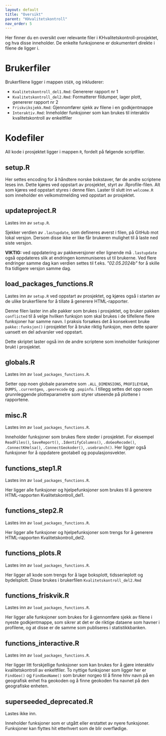 ```yaml
---
layout: default
title: "Oversikt" 
parent: "KHvalitetskontroll"
nav_order: 5
---
```


Her finner du en oversikt over relevante filer i KHvalitetskontroll-prosjektet, og hva disse inneholder. De enkelte funksjonene er dokumentert direkte i filene de ligger i. 

# Brukerfiler

Brukerfilene ligger i mappen `USER`, og inkluderer:

- `Kvalitetskontroll_del1.Rmd`: Genererer rapport nr 1
- `Kvalitetskontroll_del2.Rmd`: Formatterer fildumper, lager plott, genererer rapport nr 2
- `Friskviksjekk.Rmd`: Gjennomfører sjekk av filene i en godkjentmappe
- `Interaktiv.Rmd`: Inneholder funksjoner som kan brukes til interaktiv kvalitetskontroll av enkeltfiler

# Kodefiler

All kode i prosjektet ligger i mappen `R`, fordelt på følgende scriptfiler. 

## setup.R
Her settes encoding for å håndtere norske bokstaver, før de andre scriptene leses inn. Dette kjøres ved oppstart av prosjektet, styrt av .Rprofile-filen. Alt som kjøres ved oppstart styres i denne filen. Laster til slutt inn `welcome.R` som inneholder en velkomstmelding ved oppstart av prosjektet. 

## updateproject.R
Lastes inn av `setup.R`.

Sjekker verdien av `.lastupdate`, som defineres øverst i filen, på GitHub mot lokal versjon. Dersom disse ikke er like får brukeren mulighet til å laste ned siste versjon. 

**VIKTIG:** ved oppdatering av pakkeversjoner eller lignende må `.lastupdate` også oppdateres slik at endringen kommuniseres ut til brukerne. Ved flere endringer samme dag kan verdien settes til f.eks. *"02.05.2024b"* for å skille fra tidligere versjon samme dag.

## load_packages_functions.R
Lastes inn av `setup.R` ved oppstart av prosjektet, og kjøres også i starten av de ulike brukerfilene for å tillate å generere HTML-rapporter. 

Denne filen laster inn alle pakker som brukes i prosjektet, og bruker pakken `conflicted` til å velge hvilken funksjon som skal brukes i de tilfellene flere funksjoner har samme navn. I praksis forsøkes det å konsekvent bruke `pakke::funksjon()` i prosjektet for å bruke riktig funksjon, men dette sparer uansett en del advarsler ved oppstart.

Dette skriptet laster også inn de andre scriptene som inneholder funksjoner brukt i prosjektet. 

## globals.R
Lastes inn av `load_packages_functions.R`.

Setter opp noen globale parametre som `.ALL_DIMENSIONS`, `PROFILEYEAR`, `DUMPS`, `.currentgeo`, `.georecode` og `.popinfo`. I tillegg settes det opp noen grunnleggende plotteparametre som styrer utseende på plottene i rapportene. 

## misc.R
Lastes inn av `load_packages_functions.R`.

Inneholder funksjoner som brukes flere steder i prosjektet. For eksempel `ReadFiles()`, `SaveReport()`, `.IdentifyColumns()`, `.doGeoRecode()`, `.ConnectKHelsa()`, `.ConnectGeokoder()`, `.usebranch()`. Her ligger også funksjoner for å oppdatere geotabell og populasjonsvekter. 

## functions_step1.R
Lastes inn av `load_packages_functions.R`.

Her ligger alle funksjoner og hjelpefunksjoner som brukes til å generere HTML-rapporten Kvalitetskontroll_del1.

## functions_step2.R
Lastes inn av `load_packages_functions.R`.

Her ligger alle funksjoner og hjelpefunksjoner som trengs for å generere HTML-rapporten Kvalitetskontroll_del2.

## functions_plots.R
Lastes inn av `load_packages_functions.R`.

Her ligger all kode som trengs for å lage boksplott, tidsserieplott og bydelsplott. Disse brukes i brukerfilen `Kvalitetskontroll_del2.Rmd`

## functions_friskvik.R
Lastes inn av `load_packages_functions.R`.

Her ligger alle funksjoner som brukes for å gjennomføre sjekk av filene i nyeste godkjentmappe, som sikrer at det er de riktige dataene som havner i profilene, og at disse er de samme som publiseres i statistikkbanken. 

## functions_interactive.R
Lastes inn av `load_packages_functions.R`.

Her ligger litt forskjellige funksjoner som kan brukes for å gjøre interaktiv kvalitetskontroll av enkeltfiler. To nyttige funksjoner som ligger her er `FindGeo()` og `FindGeoName()` som bruker norgeo til å finne hhv navn på en geografisk enhet fra geokoden og å finne geokoden fra navnet på den geografiske enheten. 

## superseeded_deprecated.R
Lastes ikke inn. 

Inneholder funksjoner som er utgått eller erstattet av nyere funksjoner. Funksjoner kan flyttes hit etterhvert som de blir overflødige. 